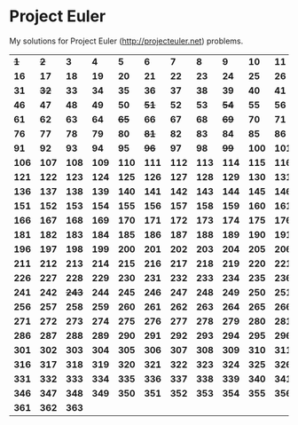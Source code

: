 # Project Euler #

My solutions for Project Euler (http://projecteuler.net) problems.

<table><tr><td><strong><del>1</del></strong></td><td><strong><del>2</del></strong></td><td><strong>3</strong></td><td><strong>4</strong></td><td><strong>5</strong></td><td><strong>6</strong></td><td><strong>7</strong></td><td><strong>8</strong></td><td><strong>9</strong></td><td><strong>10</strong></td><td><strong>11</strong></td><td><strong>12</strong></td><td><strong>13</strong></td><td><strong>14</strong></td><td><strong>15</strong></td></tr><tr><td><strong>16</strong></td><td><strong>17</strong></td><td><strong>18</strong></td><td><strong>19</strong></td><td><strong>20</strong></td><td><strong>21</strong></td><td><strong>22</strong></td><td><strong>23</strong></td><td><strong>24</strong></td><td><strong>25</strong></td><td><strong>26</strong></td><td><strong>27</strong></td><td><strong>28</strong></td><td><strong>29</strong></td><td><strong>30</strong></td></tr><tr><td><strong>31</strong></td><td><strong><del>32</del></strong></td><td><strong>33</strong></td><td><strong>34</strong></td><td><strong>35</strong></td><td><strong>36</strong></td><td><strong>37</strong></td><td><strong>38</strong></td><td><strong>39</strong></td><td><strong>40</strong></td><td><strong>41</strong></td><td><strong>42</strong></td><td><strong>43</strong></td><td><strong>44</strong></td><td><strong>45</strong></td></tr><tr><td><strong>46</strong></td><td><strong>47</strong></td><td><strong>48</strong></td><td><strong>49</strong></td><td><strong>50</strong></td><td><strong><del>51</del></strong></td><td><strong>52</strong></td><td><strong>53</strong></td><td><strong><del>54</del></strong></td><td><strong>55</strong></td><td><strong>56</strong></td><td><strong>57</strong></td><td><strong>58</strong></td><td><strong>59</strong></td><td><strong>60</strong></td></tr><tr><td><strong>61</strong></td><td><strong>62</strong></td><td><strong>63</strong></td><td><strong>64</strong></td><td><strong><del>65</del></strong></td><td><strong>66</strong></td><td><strong>67</strong></td><td><strong>68</strong></td><td><strong><del>69</del></strong></td><td><strong>70</strong></td><td><strong>71</strong></td><td><strong>72</strong></td><td><strong><del>73</del></strong></td><td><strong>74</strong></td><td><strong>75</strong></td></tr><tr><td><strong>76</strong></td><td><strong>77</strong></td><td><strong>78</strong></td><td><strong>79</strong></td><td><strong>80</strong></td><td><strong><del>81</del></strong></td><td><strong>82</strong></td><td><strong>83</strong></td><td><strong>84</strong></td><td><strong>85</strong></td><td><strong>86</strong></td><td><strong>87</strong></td><td><strong>88</strong></td><td><strong><del>89</del></strong></td><td><strong>90</strong></td></tr><tr><td><strong>91</strong></td><td><strong>92</strong></td><td><strong>93</strong></td><td><strong>94</strong></td><td><strong>95</strong></td><td><strong><del>96</del></strong></td><td><strong>97</strong></td><td><strong>98</strong></td><td><strong><del>99</del></strong></td><td><strong>100</strong></td><td><strong>101</strong></td><td><strong>102</strong></td><td><strong>103</strong></td><td><strong>104</strong></td><td><strong>105</strong></td></tr><tr><td><strong>106</strong></td><td><strong>107</strong></td><td><strong>108</strong></td><td><strong>109</strong></td><td><strong>110</strong></td><td><strong>111</strong></td><td><strong>112</strong></td><td><strong>113</strong></td><td><strong>114</strong></td><td><strong>115</strong></td><td><strong>116</strong></td><td><strong>117</strong></td><td><strong>118</strong></td><td><strong>119</strong></td><td><strong>120</strong></td></tr><tr><td><strong>121</strong></td><td><strong>122</strong></td><td><strong>123</strong></td><td><strong>124</strong></td><td><strong>125</strong></td><td><strong>126</strong></td><td><strong>127</strong></td><td><strong>128</strong></td><td><strong>129</strong></td><td><strong>130</strong></td><td><strong>131</strong></td><td><strong>132</strong></td><td><strong>133</strong></td><td><strong>134</strong></td><td><strong>135</strong></td></tr><tr><td><strong>136</strong></td><td><strong>137</strong></td><td><strong>138</strong></td><td><strong>139</strong></td><td><strong>140</strong></td><td><strong>141</strong></td><td><strong>142</strong></td><td><strong>143</strong></td><td><strong>144</strong></td><td><strong>145</strong></td><td><strong>146</strong></td><td><strong>147</strong></td><td><strong>148</strong></td><td><strong>149</strong></td><td><strong>150</strong></td></tr><tr><td><strong>151</strong></td><td><strong>152</strong></td><td><strong>153</strong></td><td><strong>154</strong></td><td><strong>155</strong></td><td><strong>156</strong></td><td><strong>157</strong></td><td><strong>158</strong></td><td><strong>159</strong></td><td><strong>160</strong></td><td><strong>161</strong></td><td><strong>162</strong></td><td><strong>163</strong></td><td><strong>164</strong></td><td><strong>165</strong></td></tr><tr><td><strong>166</strong></td><td><strong>167</strong></td><td><strong>168</strong></td><td><strong>169</strong></td><td><strong>170</strong></td><td><strong>171</strong></td><td><strong>172</strong></td><td><strong>173</strong></td><td><strong>174</strong></td><td><strong>175</strong></td><td><strong>176</strong></td><td><strong>177</strong></td><td><strong>178</strong></td><td><strong>179</strong></td><td><strong>180</strong></td></tr><tr><td><strong>181</strong></td><td><strong>182</strong></td><td><strong>183</strong></td><td><strong>184</strong></td><td><strong>185</strong></td><td><strong>186</strong></td><td><strong>187</strong></td><td><strong>188</strong></td><td><strong>189</strong></td><td><strong>190</strong></td><td><strong>191</strong></td><td><strong>192</strong></td><td><strong>193</strong></td><td><strong>194</strong></td><td><strong>195</strong></td></tr><tr><td><strong>196</strong></td><td><strong>197</strong></td><td><strong>198</strong></td><td><strong>199</strong></td><td><strong>200</strong></td><td><strong>201</strong></td><td><strong>202</strong></td><td><strong>203</strong></td><td><strong>204</strong></td><td><strong>205</strong></td><td><strong>206</strong></td><td><strong>207</strong></td><td><strong>208</strong></td><td><strong>209</strong></td><td><strong>210</strong></td></tr><tr><td><strong>211</strong></td><td><strong>212</strong></td><td><strong>213</strong></td><td><strong>214</strong></td><td><strong>215</strong></td><td><strong>216</strong></td><td><strong>217</strong></td><td><strong>218</strong></td><td><strong>219</strong></td><td><strong>220</strong></td><td><strong>221</strong></td><td><strong>222</strong></td><td><strong>223</strong></td><td><strong>224</strong></td><td><strong>225</strong></td></tr><tr><td><strong>226</strong></td><td><strong>227</strong></td><td><strong>228</strong></td><td><strong>229</strong></td><td><strong>230</strong></td><td><strong>231</strong></td><td><strong>232</strong></td><td><strong>233</strong></td><td><strong>234</strong></td><td><strong>235</strong></td><td><strong>236</strong></td><td><strong>237</strong></td><td><strong>238</strong></td><td><strong>239</strong></td><td><strong>240</strong></td></tr><tr><td><strong>241</strong></td><td><strong>242</strong></td><td><strong><del>243</del></strong></td><td><strong>244</strong></td><td><strong>245</strong></td><td><strong>246</strong></td><td><strong>247</strong></td><td><strong>248</strong></td><td><strong>249</strong></td><td><strong>250</strong></td><td><strong>251</strong></td><td><strong>252</strong></td><td><strong>253</strong></td><td><strong>254</strong></td><td><strong>255</strong></td></tr><tr><td><strong>256</strong></td><td><strong>257</strong></td><td><strong>258</strong></td><td><strong>259</strong></td><td><strong>260</strong></td><td><strong>261</strong></td><td><strong>262</strong></td><td><strong>263</strong></td><td><strong>264</strong></td><td><strong>265</strong></td><td><strong>266</strong></td><td><strong>267</strong></td><td><strong>268</strong></td><td><strong>269</strong></td><td><strong>270</strong></td></tr><tr><td><strong>271</strong></td><td><strong>272</strong></td><td><strong>273</strong></td><td><strong>274</strong></td><td><strong>275</strong></td><td><strong>276</strong></td><td><strong>277</strong></td><td><strong>278</strong></td><td><strong>279</strong></td><td><strong>280</strong></td><td><strong>281</strong></td><td><strong>282</strong></td><td><strong>283</strong></td><td><strong>284</strong></td><td><strong>285</strong></td></tr><tr><td><strong>286</strong></td><td><strong>287</strong></td><td><strong>288</strong></td><td><strong>289</strong></td><td><strong>290</strong></td><td><strong>291</strong></td><td><strong>292</strong></td><td><strong>293</strong></td><td><strong>294</strong></td><td><strong>295</strong></td><td><strong>296</strong></td><td><strong>297</strong></td><td><strong>298</strong></td><td><strong>299</strong></td><td><strong>300</strong></td></tr><tr><td><strong>301</strong></td><td><strong>302</strong></td><td><strong>303</strong></td><td><strong>304</strong></td><td><strong>305</strong></td><td><strong>306</strong></td><td><strong>307</strong></td><td><strong>308</strong></td><td><strong>309</strong></td><td><strong>310</strong></td><td><strong>311</strong></td><td><strong>312</strong></td><td><strong>313</strong></td><td><strong>314</strong></td><td><strong>315</strong></td></tr><tr><td><strong>316</strong></td><td><strong>317</strong></td><td><strong>318</strong></td><td><strong>319</strong></td><td><strong>320</strong></td><td><strong>321</strong></td><td><strong>322</strong></td><td><strong>323</strong></td><td><strong>324</strong></td><td><strong>325</strong></td><td><strong>326</strong></td><td><strong>327</strong></td><td><strong>328</strong></td><td><strong>329</strong></td><td><strong>330</strong></td></tr><tr><td><strong>331</strong></td><td><strong>332</strong></td><td><strong>333</strong></td><td><strong>334</strong></td><td><strong>335</strong></td><td><strong>336</strong></td><td><strong>337</strong></td><td><strong>338</strong></td><td><strong>339</strong></td><td><strong>340</strong></td><td><strong>341</strong></td><td><strong>342</strong></td><td><strong>343</strong></td><td><strong>344</strong></td><td><strong>345</strong></td></tr><tr><td><strong>346</strong></td><td><strong>347</strong></td><td><strong>348</strong></td><td><strong>349</strong></td><td><strong>350</strong></td><td><strong>351</strong></td><td><strong>352</strong></td><td><strong>353</strong></td><td><strong>354</strong></td><td><strong>355</strong></td><td><strong>356</strong></td><td><strong>357</strong></td><td><strong>358</strong></td><td><strong>359</strong></td><td><strong>360</strong></td></tr><tr><td><strong>361</strong></td><td><strong>362</strong></td><td><strong>363</strong></td><td><strong></strong></td><td><strong></strong></td><td><strong></strong></td><td><strong></strong></td><td><strong></strong></td><td><strong></strong></td><td><strong></strong></td><td><strong></strong></td><td><strong></strong></td><td><strong></strong></td><td><strong></strong></td><td><strong></strong></td></tr></table>
